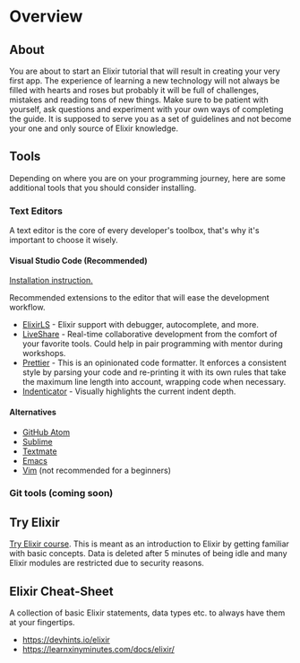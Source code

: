 # Overview

## About

You are about to start an Elixir tutorial that will result in creating your very first app. The experience of learning a new technology will not always be filled with hearts and roses but probably it will be full of challenges, mistakes and reading tons of new things. Make sure to be patient with yourself, ask questions and experiment with your own ways of completing the guide. It is supposed to serve you as a set of guidelines and not become your one and only source of Elixir knowledge.

## Tools

Depending on where you are on your programming journey, here are some additional tools that you should consider installing.

### Text Editors

A text editor is the core of every developer's toolbox, that's why it's important to choose it wisely.

#### Visual Studio Code (Recommended)

[Installation instruction.](https://code.visualstudio.com/docs/setup/setup-overview)

Recommended extensions to the editor that will ease the development workflow.

- [ElixirLS](https://marketplace.visualstudio.com/items?itemName=JakeBecker.elixir-ls) - Elixir support with debugger, autocomplete, and more.
- [LiveShare](https://marketplace.visualstudio.com/items?itemName=MS-vsliveshare.vsliveshare) - Real-time collaborative development from the comfort of your favorite tools. Could help in pair programming with mentor during workshops.
- [Prettier](https://marketplace.visualstudio.com/items?itemName=esbenp.prettier-vscode) - This is an opinionated code formatter. It enforces a consistent style by parsing your code and re-printing it with its own rules that take the maximum line length into account, wrapping code when necessary.
- [Indenticator](https://marketplace.visualstudio.com/items?itemName=SirTori.indenticator) - Visually highlights the current indent depth.

#### Alternatives

- [GitHub Atom](https://atom.io)
- [Sublime](https://www.sublimetext.com)
- [Textmate](https://macromates.com)
- [Emacs](https://www.gnu.org/software/emacs/)
- [Vim](https://www.vim.org) (not recommended for a beginners)


### Git tools (coming soon)

## Try Elixir

[Try Elixir course](http://try-elixir.herokuapp.com). This is meant as an introduction to Elixir by getting familiar with basic concepts. Data is deleted after 5 minutes of being idle and many Elixir modules are restricted due to security reasons.

## Elixir Cheat-Sheet

A collection of basic Elixir statements, data types etc. to always have them at your fingertips.

- https://devhints.io/elixir
- https://learnxinyminutes.com/docs/elixir/
